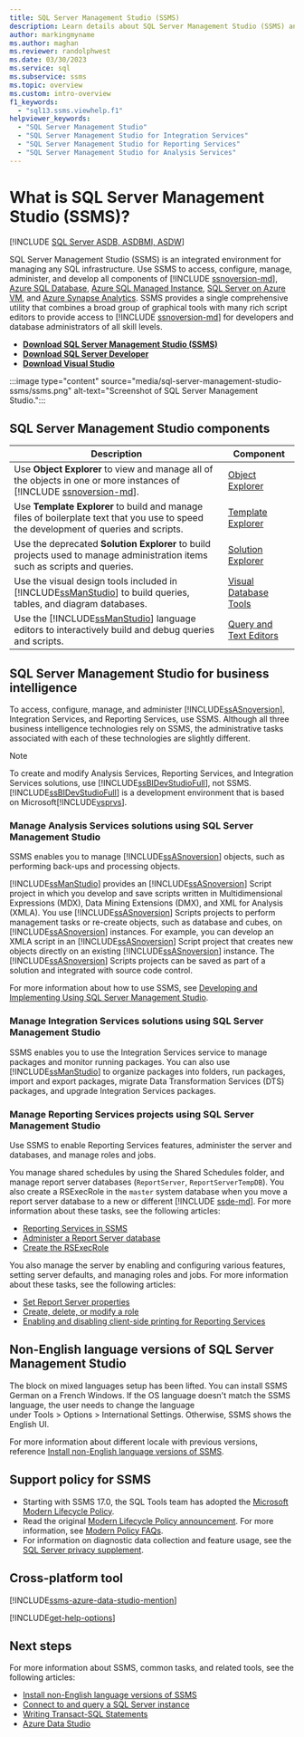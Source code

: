 ```yaml
---
title: SQL Server Management Studio (SSMS)
description: Learn details about SQL Server Management Studio (SSMS) and what SSMS can do, including how to manage Analysis Services Solutions.
author: markingmyname
ms.author: maghan
ms.reviewer: randolphwest
ms.date: 03/30/2023
ms.service: sql
ms.subservice: ssms
ms.topic: overview
ms.custom: intro-overview
f1_keywords:
  - "sql13.ssms.viewhelp.f1"
helpviewer_keywords:
  - "SQL Server Management Studio"
  - "SQL Server Management Studio for Integration Services"
  - "SQL Server Management Studio for Reporting Services"
  - "SQL Server Management Studio for Analysis Services"
---
```

# What is SQL Server Management Studio (SSMS)?

[!INCLUDE [SQL Server ASDB, ASDBMI, ASDW](../includes/applies-to-version/sql-asdb-asdbmi-asa.md)]

SQL Server Management Studio (SSMS) is an integrated environment for managing any SQL infrastructure. Use SSMS to access, configure, manage, administer, and develop all components of [!INCLUDE [ssnoversion-md](../includes/ssnoversion-md.md)], [Azure SQL Database](/azure/azure-sql/database/sql-database-paas-overview), [Azure SQL Managed Instance](/azure/azure-sql/managed-instance/sql-managed-instance-paas-overview), [SQL Server on Azure VM](/azure/azure-sql/virtual-machines/windows/sql-server-on-azure-vm-iaas-what-is-overview), and [Azure Synapse Analytics](/azure/synapse-analytics/sql-data-warehouse/sql-data-warehouse-overview-what-is/). SSMS provides a single comprehensive utility that combines a broad group of graphical tools with many rich script editors to provide access to [!INCLUDE [ssnoversion-md](../includes/ssnoversion-md.md)] for developers and database administrators of all skill levels.

- [**Download SQL Server Management Studio (SSMS)**](download-sql-server-management-studio-ssms.md)
- [**Download SQL Server Developer**](https://my.visualstudio.com/Downloads?q=SQL%20Server%20Developer)
- [**Download Visual Studio**](https://www.visualstudio.com/downloads/)

:::image type="content" source="media/sql-server-management-studio-ssms/ssms.png" alt-text="Screenshot of SQL Server Management Studio.":::

## SQL Server Management Studio components

| Description | Component |
| --- | --- |
| Use **Object Explorer** to view and manage all of the objects in one or more instances of [!INCLUDE [ssnoversion-md](../includes/ssnoversion-md.md)]. | [Object Explorer](../ssms/object/object-explorer.md) |
| Use **Template Explorer** to build and manage files of boilerplate text that you use to speed the development of queries and scripts. | [Template Explorer](../ssms/template/template-explorer.md) |
| Use the deprecated **Solution Explorer** to build projects used to manage administration items such as scripts and queries. | [Solution Explorer](../ssms/solution/solution-explorer.md) |
| Use the visual design tools included in [!INCLUDE[ssManStudio](../includes/ssmanstudio-md.md)] to build queries, tables, and diagram databases. | [Visual Database Tools](../ssms/visual-db-tools/visual-database-tools.md) |
|Use the [!INCLUDE[ssManStudio](../includes/ssmanstudio-md.md)] language editors to interactively build and debug queries and scripts.|[Query and Text Editors](./f1-help/database-engine-query-editor-sql-server-management-studio.md)

## SQL Server Management Studio for business intelligence

To access, configure, manage, and administer [!INCLUDE[ssASnoversion](../includes/ssasnoversion-md.md)], Integration Services, and Reporting Services, use SSMS. Although all three business intelligence technologies rely on SSMS, the administrative tasks associated with each of these technologies are slightly different.

> [!NOTE]  
> To create and modify Analysis Services, Reporting Services, and Integration Services solutions, use [!INCLUDE[ssBIDevStudioFull](../includes/ssbidevstudiofull-md.md)], not SSMS. [!INCLUDE[ssBIDevStudioFull](../includes/ssbidevstudiofull-md.md)] is a development environment that is based on Microsoft[!INCLUDE[vsprvs](../includes/vsprvs-md.md)].

### Manage Analysis Services solutions using SQL Server Management Studio

SSMS enables you to manage [!INCLUDE[ssASnoversion](../includes/ssasnoversion-md.md)] objects, such as performing back-ups and processing objects.

[!INCLUDE[ssManStudio](../includes/ssmanstudio-md.md)] provides an [!INCLUDE[ssASnoversion](../includes/ssasnoversion-md.md)] Script project in which you develop and save scripts written in Multidimensional Expressions (MDX), Data Mining Extensions (DMX), and XML for Analysis (XMLA). You use [!INCLUDE[ssASnoversion](../includes/ssasnoversion-md.md)] Scripts projects to perform management tasks or re-create objects, such as database and cubes, on [!INCLUDE[ssASnoversion](../includes/ssasnoversion-md.md)] instances. For example, you can develop an XMLA script in an [!INCLUDE[ssASnoversion](../includes/ssasnoversion-md.md)] Script project that creates new objects directly on an existing [!INCLUDE[ssASnoversion](../includes/ssasnoversion-md.md)] instance. The [!INCLUDE[ssASnoversion](../includes/ssasnoversion-md.md)] Scripts projects can be saved as part of a solution and integrated with source code control.

For more information about how to use SSMS, see [Developing and Implementing Using SQL Server Management Studio](/analysis-services/instances/analysis-services-scripts-project-in-sql-server-management-studio).

### Manage Integration Services solutions using SQL Server Management Studio

SSMS enables you to use the Integration Services service to manage packages and monitor running packages. You can also use [!INCLUDE[ssManStudio](../includes/ssmanstudio-md.md)] to organize packages into folders, run packages, import and export packages, migrate Data Transformation Services (DTS) packages, and upgrade Integration Services packages.

### Manage Reporting Services projects using SQL Server Management Studio

Use SSMS to enable Reporting Services features, administer the server and databases, and manage roles and jobs.

You manage shared schedules by using the Shared Schedules folder, and manage report server databases (`ReportServer`, `ReportServerTempDB`). You also create a RSExecRole in the `master` system database when you move a report server database to a new or different [!INCLUDE [ssde-md](../includes/ssde-md.md)]. For more information about these tasks, see the following articles:

- [Reporting Services in SSMS](../reporting-services/tools/reporting-services-in-sql-server-management-studio-ssrs.md)
- [Administer a Report Server database](../reporting-services/report-server/administer-a-report-server-database-ssrs-native-mode.md)
- [Create the RSExecRole](../reporting-services/security/create-the-rsexecrole.md)

You also manage the server by enabling and configuring various features, setting server defaults, and managing roles and jobs. For more information about these tasks, see the following articles:

- [Set Report Server properties](../reporting-services/tools/set-report-server-properties-management-studio.md)
- [Create, delete, or modify a role](../reporting-services/security/role-definitions-create-delete-or-modify.md)
- [Enabling and disabling client-side printing for Reporting Services](../reporting-services/report-server/enable-and-disable-client-side-printing-for-reporting-services.md)

## Non-English language versions of SQL Server Management Studio

The block on mixed languages setup has been lifted. You can install SSMS German on a French Windows. If the OS language doesn't match the SSMS language, the user needs to change the language under Tools > Options > International Settings. Otherwise, SSMS shows the English UI.

For more information about different locale with previous versions, reference [Install non-English language versions of SSMS](install-other-languages.md).

## Support policy for SSMS

- Starting with SSMS 17.0, the SQL Tools team has adopted the [Microsoft Modern Lifecycle Policy](https://support.microsoft.com/help/30881/modern-lifecycle-policy).
- Read the original [Modern Lifecycle Policy announcement](https://support.microsoft.com/help/447912/announcing-microsoft-modern-lifecycle-policy). For more information, see [Modern Policy FAQs](https://support.microsoft.com/help/30882/modern-lifecycle-policy-faq).
- For information on diagnostic data collection and feature usage, see the [SQL Server privacy supplement](../sql-server/sql-server-privacy.md).

## Cross-platform tool

[!INCLUDE[ssms-azure-data-studio-mention](../includes/ssms-azure-data-studio-mention.md)]

[!INCLUDE[get-help-options](../includes/paragraph-content/get-help-options.md)]

## Next steps

For more information about SSMS, common tasks, and related tools, see the following articles:

- [Install non-English language versions of SSMS](install-other-languages.md)
- [Connect to and query a SQL Server instance](./quickstarts/ssms-connect-query-sql-server.md)
- [Writing Transact-SQL Statements](../t-sql/tutorial-writing-transact-sql-statements.md)
- [Azure Data Studio](../azure-data-studio/what-is-azure-data-studio.md)
